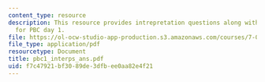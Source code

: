 ```yaml
---
content_type: resource
description: This resource provides intrepretation questions along with their answers
  for PBC day 1.
file: https://ol-ocw-studio-app-production.s3.amazonaws.com/courses/7-02-experimental-biology-communication-spring-2005/f7c47921bf3089de3dfbee0aa82e4f21_pbc1_interps_ans.pdf
file_type: application/pdf
resourcetype: Document
title: pbc1_interps_ans.pdf
uid: f7c47921-bf30-89de-3dfb-ee0aa82e4f21
---
```

